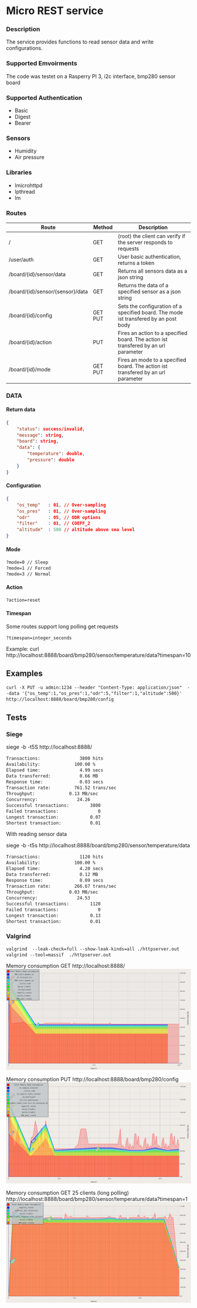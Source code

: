 # Micro REST service

### Description
The service provides functions to read sensor data and write configurations.

### Supported Emvoirments
The code was testet on a Rasperry PI 3, i2c interface, bmp280 sensor board

### Supported Authentication
- Basic
- Digest
- Bearer

### Sensors 
- Humidity
- Air pressure

### Libraries
- lmicrohttpd
- lpthread
- lm

### Routes

| Route                            | Method     | Description                                                                          |
|----------------------------------|------------|--------------------------------------------------------------------------------------|
| /                                | GET        | (root) the client can verify if the server responds to requests                      |
| /user/auth                       | GET        | User basic authentication, returns a token                                           |
| /board/{id}/sensor/data          | GET        | Returns all sensors data as a json string                                            |
| /board/{id}/sensor/{sensor}/data | GET        | Returns the data of a specified sensor as a json string                              |
| /board/{id}/config               | GET PUT    | Sets the configuration of a specified board. The mode ist transfered by an post body |
| /board/{id}/action               | PUT        | Fires an action to a specified board. The action ist transfered by an url parameter  |
| /board/{id}/mode                 | GET PUT    | Fires an mode to a specified board. The action ist transfered by an url parameter    |

### DATA


#### Return data

```json 
{
    "status": success/invalid,
    "message": string,
    "board": string,
    "data": {
        "temperature": double,
        "pressure": double
    }
}
```

#### Configuration

```json 
{
    "os_temp"   : 01, // Over-sampling
    "os_pres"   : 01, // Over-sampling
    "odr"       : 05, // ODR options
    "filter"    : 01, // COEFF_2
    "altitude"  : 500 // altitude above sea level
}
```

#### Mode
```
?mode=0 // Sleep
?mode=1 // Forced
?mode=3 // Normal
```

#### Action
```
?action=reset
```

#### Timespan
Some routes support long polling get requests
```
?timespan=integer_seconds
```
Example: 
curl http://localhost:8888/board/bmp280/sensor/temperature/data?timespan=10

## Examples
```
curl -X PUT -u admin:1234 --header "Content-Type: application/json"  --data '{"os_temp":1,"os_pres":1,"odr":5,"filter":1,"altitude":500}' http://localhost:8888/board/bmp280/config
```


## Tests
### Siege

siege -b -t5S http://localhost:8888/

```
Transactions:		        3800 hits
Availability:		      100.00 %
Elapsed time:		        4.99 secs
Data transferred:	        0.66 MB
Response time:		        0.03 secs
Transaction rate:	      761.52 trans/sec
Throughput:		        0.13 MB/sec
Concurrency:		       24.26
Successful transactions:        3800
Failed transactions:	           0
Longest transaction:	        0.07
Shortest transaction:	        0.01
```

With reading sensor data

siege -b -t5s  http://localhost:8888/board/bmp280/sensor/temperature/data

```
Transactions:		        1120 hits
Availability:		      100.00 %
Elapsed time:		        4.20 secs
Data transferred:	        0.12 MB
Response time:		        0.09 secs
Transaction rate:	      266.67 trans/sec
Throughput:		        0.03 MB/sec
Concurrency:		       24.53
Successful transactions:        1120
Failed transactions:	           0
Longest transaction:	        0.13
Shortest transaction:	        0.01
```


### Valgrind
```
valgrind  --leak-check=full --show-leak-kinds=all ./httpserver.out
valgrind --tool=massif  ./httpserver.out
```

Memory consumption GET http://localhost:8888/
![GitHub Logo](/doc/get.png)

Memory consumption PUT http://localhost:8888/board/bmp280/config
![GitHub Logo](/doc/put.png)

Memory consumption GET 25 clients (long polling) http://localhost:8888/board/bmp280/sensor/temperature/data?timespan=1
![GitHub Logo](/doc/stream.png)

